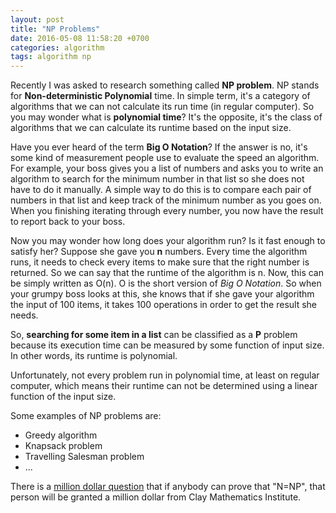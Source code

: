 ```yaml
---
layout: post
title: "NP Problems"
date: 2016-05-08 11:58:20 +0700
categories: algorithm
tags: algorithm np
---
```


Recently I was asked to research something called **NP problem**. NP stands for **Non-deterministic Polynomial** time. In simple term, it's a category of algorithms that we can not calculate its run time (in regular computer). So you may wonder what is **polynomial time**? It's the opposite, it's the class of algorithms that we can calculate its runtime based on the input size.

Have you ever heard of the term **Big O Notation**? If the answer is no, it's some kind of measurement people use to evaluate the speed an algorithm. For example, your boss gives you a list of numbers and asks you to write an algorithm to search for the minimum number in that list so she does not have to do it manually. A simple way to do this is to compare each pair of numbers in that list and keep track of the minimum number as you goes on. When you finishing iterating through every number, you now have the result to report back to your boss.

Now you may wonder how long does your algorithm run? Is it fast enough to satisfy her? Suppose she gave you **n** numbers. Every time the algorithm runs, it needs to check every items to make sure that the right number is returned. So we can say that the runtime of the algorithm is n. Now, this can be simply written as O(n). O is the short version of _Big O Notation_. So when your grumpy boss looks at this, she knows that if she gave your algorithm the input of 100 items, it takes 100 operations in order to get the result she needs.

So, **searching for some item in a list** can be classified as a **P** problem because its execution time can be measured by some function of input size. In other words, its runtime is polynomial.

Unfortunately, not every problem run in polynomial time, at least on regular computer, which means their runtime can not be determined using a linear function of the input size.

Some examples of NP problems are:

+ Greedy algorithm
+ Knapsack problem
+ Travelling Salesman problem
+ ...

There is a [million dollar question](https://en.wikipedia.org/wiki/Millennium_Prize_Problems) that if anybody can prove that "N=NP", that person will be granted a million dollar from Clay Mathematics Institute. 